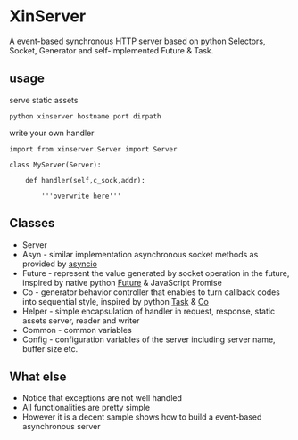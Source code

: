 # XinServer
A event-based synchronous HTTP server based on python Selectors, Socket, Generator and self-implemented Future & Task.
## usage
serve static assets

	python xinserver hostname port dirpath
write your own handler
	
    import from xinserver.Server import Server

	class MyServer(Server):

    	def handler(self,c_sock,addr):

        	'''overwrite here'''
        	
## Classes


- Server
- Asyn - similar implementation asynchronous socket methods as provided by  [asyncio](https://docs.python.org/3/library/asyncio-eventloop.html#low-level-socket-operations)
- Future - represent the value generated by socket operation in the future, inspired by native python [Future](https://docs.python.org/3/library/concurrent.futures.html) & JavaScript Promise
- Co - generator behavior controller that enables to turn callback codes into sequential style, inspired by python [Task](https://docs.python.org/3/library/asyncio-task.html) & [Co](https://github.com/tj/co)
- Helper - simple encapsulation of handler in request, response, static assets server, reader and writer
- Common - common variables
- Config - configuration variables of the server including server name, buffer size etc.

## What else
- Notice that exceptions are not well handled
- All functionalities are pretty simple
- However it is a decent sample shows how to build a event-based asynchronous server